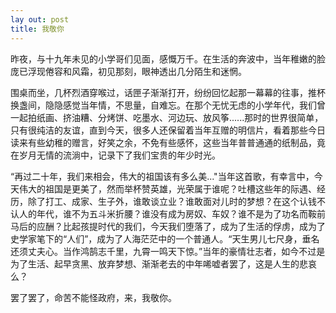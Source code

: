 ```yaml
---
lay out: post
title: 我敬你
---
```


昨夜，与十九年未见的小学哥们见面，感慨万千。在生活的奔波中，当年稚嫩的脸庞已浮现倦容和风霜，初见那刻，眼神透出几分陌生和迷惘。

围桌而坐，几杯烈酒穿喉过，话匣子渐渐打开，纷纷回忆起那一幕幕的往事，推杯换盏间，隐隐感觉当年情，不思量，自难忘。在那个无忧无虑的小学年代，我们曾一起拍纸画、挤油糟、分烤饼、吃墨水、河边玩、放风筝......那时的世界很简单，只有很纯洁的友谊，直到今天，很多人还保留着当年互赠的明信片，看着那些今日读来有些幼稚的赠言，好笑之余，不免有些感怀，这些当年普普通通的纸制品，竟在岁月无情的流淌中，记录下了我们宝贵的年少时光。

“再过二十年，我们来相会，伟大的祖国该有多么美..."当年这首歌，有幸言中，今天伟大的祖国是更美了，然而举杯赞英雄，光荣属于谁呢？吐槽这些年的际遇、经历，除了打工、成家、生子外，谁敢谈立业？谁敢面对儿时的梦想？在这个认钱不认人的年代，谁不为五斗米折腰？谁没有成为房奴、车奴？谁不是为了功名而鞍前马后的应酬？比起孩提时代的我们，今天我们堕落了，成为了生活的俘虏，成为了史学家笔下的“人们”，成为了人海茫茫中的一个普通人。“天生男儿七尺身，垂名还须丈夫心。当作鸿鹄志千里，九霄一鸣天下惊。”当年的豪情壮志者，如今不过是为了生活、起早贪黑、放弃梦想、渐渐老去的中年唏嘘者罢了，这是人生的悲哀么？

罢了罢了，命苦不能怪政府，来，我敬你。

